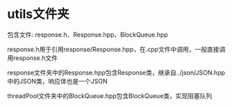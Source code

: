 # utils文件夹

包含文件: response.h、Response.hpp、BlockQueue.hpp

response.h用于引用response/Response.hpp，在.cpp文件中调用，一般直接调用response.h文件

response文件夹中的Response.hpp包含Response类，继承自../json/JSON.hpp中的JSON类，响应体也是一个JSON



threadPool文件夹中的BlockQueue.hpp包含BlockQueue类，实现阻塞队列
